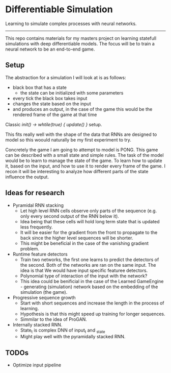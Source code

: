 # Differentiable Simulation
Learning to simulate complex processes with neural networks.

---

This repo contains materials for my masters project on learning statefull simulations with deep differentiable models. The focus will be to train a neural network to be an end-to-end game.

## Setup
The abstraction for a simulation I will look at is as follows:
 - black box that has a state
     - the state can be initialized with some parameters
 - every tick the black box takes input
 - changes the state based on the input
 - and produces an output, in the case of the game this would be the rendered frame of the game at that time
 
Classic *init() -> whtile(true) { update() }* setup.

This fits really well with the shape of the data that RNNs are designed to model so this woould naturally be my first experiment to try.

Concretely the game I am going to attempt to model is PONG. This game can be described with a small state and simple rules. The task of the model would be to learn to manage the state of the game. To learn how to update it, based on the input, and how to use it to render every frame of the game.
I recon it will be interesting to analyze how different parts of the state influence the output.

## Ideas for research
 - Pyramidal RNN stacking
     - Let high level RNN cells observe only parts of the sequence (e.g. only every second output of the RNN below it).
     - Idea being that these cells will hold long term state that is updated less frequently. 
     - It will be easier for the gradient from the front to propagate to the back since the higher level sequences will be shorter.
     - This might be beneficial in the case of the vanishing gradient problem.
 - Runtime feature detectors
     - Train two networks, the first one learns to predict the detectors of the second. Both of the networks are ran on the same input. The idea is that We would have input specific featuree detectors.
     - Polynomial type of interaction of the input with the network?
     - This idea could be benificial in the case of the Learned GameEngine - generating (simulation) network based on the embedding of the simulation (the game).
 - Progressive sequence growth
     - Start with short sequences and increase the length in the process of learning.
     - Hypothesis is that this might speed up training for longer sequences.
     - Simmilar to the idea of ProGAN.
 - Internally stacked RNN.
     - State<sub>t</sub> is complex DNN of input<sub>t</sub> and <sub>state</sub>
     - Might play well with the pyramidally stacked RNN.

## TODOs
 - Optimize input pipeline